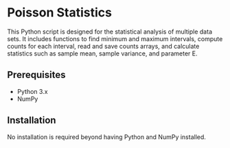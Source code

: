# Poisson Statistics

This Python script is designed for the statistical analysis of multiple data sets. It includes functions to find minimum and maximum intervals, compute counts for each interval, read and save counts arrays, and calculate statistics such as sample mean, sample variance, and parameter E.

## Prerequisites

- Python 3.x
- NumPy

## Installation

No installation is required beyond having Python and NumPy installed.
